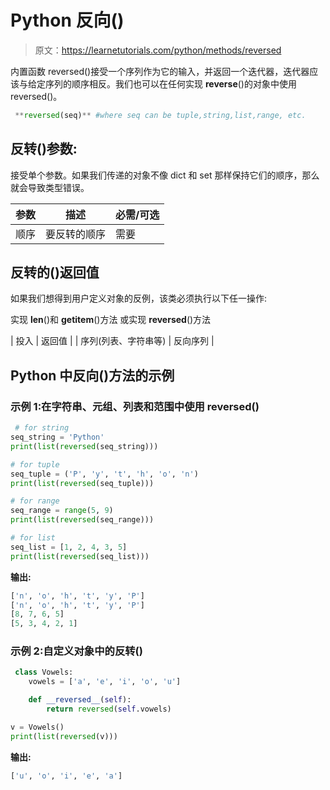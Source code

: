 # Python 反向()

> 原文：<https://learnetutorials.com/python/methods/reversed>

内置函数 reversed()接受一个序列作为它的输入，并返回一个迭代器，迭代器应该与给定序列的顺序相反。我们也可以在任何实现 __reverse__()的对象中使用 reversed()。

```py
 **reversed(seq)** #where seq can be tuple,string,list,range, etc. 

```

## 反转()参数:

接受单个参数。如果我们传递的对象不像 dict 和 set 那样保持它们的顺序，那么就会导致类型错误。

| 参数 | 描述 | 必需/可选 |
| --- | --- | --- |
| 顺序 | 要反转的顺序 | 需要 |

## 反转的()返回值

如果我们想得到用户定义对象的反例，该类必须执行以下任一操作:

实现 __len__()和 __getitem__()方法
或实现 __reversed__()方法

| 投入 | 返回值 |
| 序列(列表、字符串等) | 反向序列 |

## Python 中反向()方法的示例

### 示例 1:在字符串、元组、列表和范围中使用 reversed()

```py
 # for string
seq_string = 'Python'
print(list(reversed(seq_string)))

# for tuple
seq_tuple = ('P', 'y', 't', 'h', 'o', 'n')
print(list(reversed(seq_tuple)))

# for range
seq_range = range(5, 9)
print(list(reversed(seq_range)))

# for list
seq_list = [1, 2, 4, 3, 5]
print(list(reversed(seq_list))) 

```

**输出:**

```py
['n', 'o', 'h', 't', 'y', 'P']
['n', 'o', 'h', 't', 'y', 'P']
[8, 7, 6, 5]
[5, 3, 4, 2, 1]
```

### 示例 2:自定义对象中的反转()

```py
 class Vowels:
    vowels = ['a', 'e', 'i', 'o', 'u']

    def __reversed__(self):
        return reversed(self.vowels)

v = Vowels()
print(list(reversed(v))) 

```

**输出:**

```py
['u', 'o', 'i', 'e', 'a'] 
```